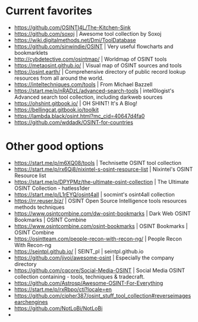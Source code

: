 # Current favorites
- https://github.com/OSINTI4L/The-Kitchen-Sink
- https://github.com/soxoj | Awesome tool collection by Soxoj
- https://wiki.digitalmethods.net/Dmi/ToolDatabase
- https://github.com/sinwindie/OSINT | Very useful flowcharts and bookmarklets
- http://cybdetective.com/osintmap/ | Worldmap of OSINT tools
- https://metaosint.github.io/ | Visual map of OSINT sources and tools
- https://osint.earth/ | Comprehensive directory of public record lookup resources from all around the world.
- https://inteltechniques.com/tools | From Michael Bazzell
- https://start.me/p/nRADzL/advanced-search-tools | intel0logist's Advanced search tool collection,  including darkweb sources
- https://ohshint.gitbook.io/ | OH SHINT! It's A Blog!
- https://bellingcat.gitbook.io/toolkit
- https://lambda.black/osint.html?mc_cid=40647d4fa0
- https://github.com/wddadk/OSINT-for-countries

# Other good options
- https://start.me/p/m6XQ08/tools | Technisette OSINT tool collection
- https://start.me/p/rx6Qj8/nixintel-s-osint-resource-list | Nixintel's OSINT Resource list
- https://start.me/p/DPYPMz/the-ultimate-osint-collection | The Ultimate OSINT Collection - hatless1der
- https://start.me/p/L1rEYQ/osint4all | socmint's osint4all collection
- https://rr.reuser.biz/ | OSINT Open Source Intelligence tools resources methods techniques
- https://www.osintcombine.com/dw-osint-bookmarks | Dark Web OSINT Bookmarks | OSINT Combine
- https://www.osintcombine.com/osint-bookmarks | OSINT Bookmarks | OSINT Combine
- https://osintteam.com/people-recon-with-recon-ng/ | People Recon With Recon-ng
- https://seintpl.github.io/ | SEINT_pl | seintpl.github.io
- https://github.com/jivoi/awesome-osint | Especially the company directory
- https://github.com/cqcore/Social-Media-OSINT | Social Media OSINT collection containing - tools, techniques & tradecraft.
- https://github.com/Astrosp/Awesome-OSINT-For-Everything
- https://start.me/p/rxRbpo/cti?locale=en
- https://github.com/cipher387/osint_stuff_tool_collection#reverseimagesearchengines
- https://github.com/NotLoBi/NotLoBi
- 
